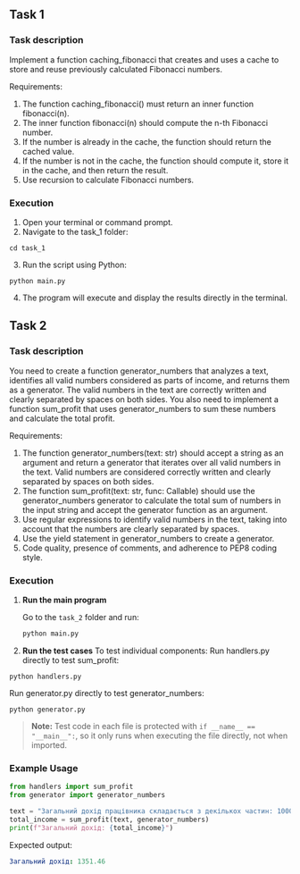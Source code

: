 ## Task 1

### Task description

Implement a function caching_fibonacci that creates and uses a cache to store and reuse previously calculated Fibonacci numbers.

Requirements:

1. The function caching_fibonacci() must return an inner function fibonacci(n).
2. The inner function fibonacci(n) should compute the n-th Fibonacci number.
3. If the number is already in the cache, the function should return the cached value.
4. If the number is not in the cache, the function should compute it, store it in the cache, and then return the result.
5. Use recursion to calculate Fibonacci numbers.

### Execution

1. Open your terminal or command prompt.
2. Navigate to the task_1 folder:

```
cd task_1
```

3. Run the script using Python:

```
python main.py
```

4. The program will execute and display the results directly in the terminal.

## Task 2

### Task description

You need to create a function generator_numbers that analyzes a text, identifies all valid numbers considered as parts of income, and returns them as a generator. The valid numbers in the text are correctly written and clearly separated by spaces on both sides. You also need to implement a function sum_profit that uses generator_numbers to sum these numbers and calculate the total profit.

Requirements:

1. The function generator_numbers(text: str) should accept a string as an argument and return a generator that iterates over all valid numbers in the text. Valid numbers are considered correctly written and clearly separated by spaces on both sides.
2. The function sum_profit(text: str, func: Callable) should use the generator_numbers generator to calculate the total sum of numbers in the input string and accept the generator function as an argument.
3. Use regular expressions to identify valid numbers in the text, taking into account that the numbers are clearly separated by spaces.
4. Use the yield statement in generator_numbers to create a generator.
5. Code quality, presence of comments, and adherence to PEP8 coding style.

### Execution

1. **Run the main program**

   Go to the `task_2` folder and run:

   ```bash
   python main.py
   ```

2. **Run the test cases**
   To test individual components:
   Run handlers.py directly to test sum_profit:

```
python handlers.py
```

Run generator.py directly to test generator_numbers:

```
python generator.py
```

> **Note:** Test code in each file is protected with `if __name__ == "__main__":`,
> so it only runs when executing the file directly, not when imported.

### Example Usage

```python
from handlers import sum_profit
from generator import generator_numbers

text = "Загальний дохід працівника складається з декількох частин: 1000.01 як основний дохід, доповнений додатковими надходженнями 27.45 і 324.00 доларів."
total_income = sum_profit(text, generator_numbers)
print(f"Загальний дохід: {total_income}")
```

Expected output:

```yaml
Загальний дохід: 1351.46
```
